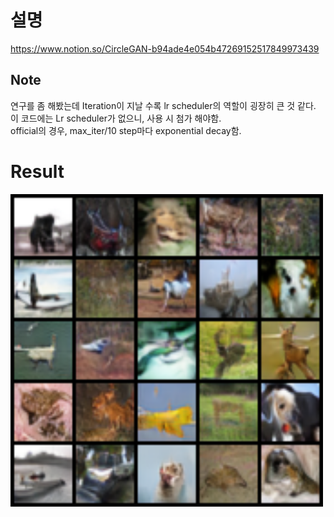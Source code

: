 # 설명
https://www.notion.so/CircleGAN-b94ade4e054b47269152517849973439
  
## Note
연구를 좀 해봤는데 Iteration이 지날 수록 lr scheduler의 역할이 굉장히 큰 것 같다.  
이 코드에는 Lr scheduler가 없으니, 사용 시 첨가 해야함.  
official의 경우, max_iter/10 step마다 exponential decay함.  

# Result
<img src="https://github.com/yhy258/Simple-Circle-GAN/blob/master/circlegan_cifarresult_45000_iter.png?raw=true" width="500" height="500">
